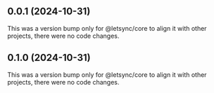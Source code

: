 ## 0.0.1 (2024-10-31)

This was a version bump only for @letsync/core to align it with other projects, there were no code changes.

## 0.1.0 (2024-10-31)

This was a version bump only for @letsync/core to align it with other projects, there were no code changes.